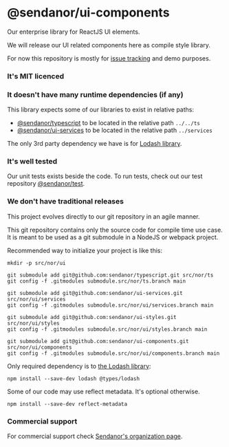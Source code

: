 # @sendanor/ui-components

Our enterprise library for ReactJS UI elements.

We will release our UI related components here as compile style library.

For now this repository is mostly for [issue tracking](https://github.com/sendanor/ui/issues) and demo purposes.

### It's MIT licenced

### It doesn't have many runtime dependencies (if any)

This library expects some of our libraries to exist in relative paths:

 * [@sendanor/typescript](https://github.com/sendanor/typescript) to be located in the relative path `../../ts`
 * [@sendanor/ui-services](https://github.com/sendanor/ui-services) to be located in the relative path `../services`

The only 3rd party dependency we have is for [Lodash library](https://lodash.com/).

### It's well tested

Our unit tests exists beside the code. To run tests, check out our test repository [@sendanor/test](https://github.com/sendanor/test).

### We don't have traditional releases

This project evolves directly to our git repository in an agile manner.

This git repository contains only the source code for compile time use case. It is meant to be used as a git submodule 
in a NodeJS or webpack project.

Recommended way to initialize your project is like this:

```
mkdir -p src/nor/ui

git submodule add git@github.com:sendanor/typescript.git src/nor/ts
git config -f .gitmodules submodule.src/nor/ts.branch main

git submodule add git@github.com:sendanor/ui-services.git src/nor/ui/services
git config -f .gitmodules submodule.src/nor/ui/services.branch main

git submodule add git@github.com:sendanor/ui-styles.git src/nor/ui/styles
git config -f .gitmodules submodule.src/nor/ui/styles.branch main

git submodule add git@github.com:sendanor/ui-components.git src/nor/ui/components
git config -f .gitmodules submodule.src/nor/ui/components.branch main
```

Only required dependency is to [the Lodash library](https://lodash.com/):

```
npm install --save-dev lodash @types/lodash
```

Some of our code may use reflect metadata. It's optional otherwise.

```
npm install --save-dev reflect-metadata
```

### Commercial support

For commercial support check [Sendanor's organization page](https://github.com/sendanor).
